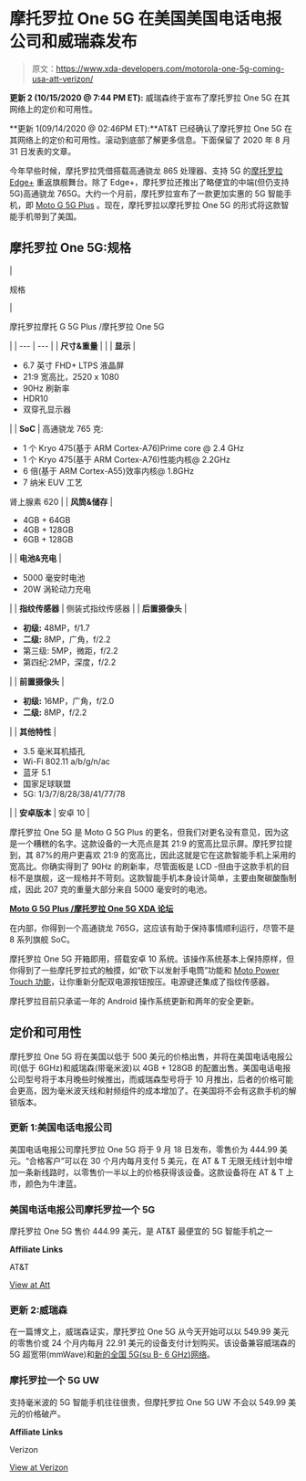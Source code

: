 # 摩托罗拉 One 5G 在美国美国电话电报公司和威瑞森发布

> 原文：<https://www.xda-developers.com/motorola-one-5g-coming-usa-att-verizon/>

**更新 2 (10/15/2020 @ 7:44 PM ET):** 威瑞森终于宣布了摩托罗拉 One 5G 在其网络上的定价和可用性。

**更新 1(09/14/2020 @ 02:46PM ET):**AT&T 已经确认了摩托罗拉 One 5G 在其网络上的定价和可用性。滚动到底部了解更多信息。下面保留了 2020 年 8 月 31 日发表的文章。

今年早些时候，摩托罗拉凭借搭载高通骁龙 865 处理器、支持 5G 的[摩托罗拉 Edge+](https://www.xda-developers.com/motorola-edge-edge-plus-announced/) 重返旗舰舞台。除了 Edge+，摩托罗拉还推出了略便宜的中端(但仍支持 5G)高通骁龙 765G。大约一个月前，摩托罗拉宣布了一款更加实惠的 5G 智能手机，即 [Moto G 5G Plus](https://www.xda-developers.com/moto-g-5g-plus-48mp-quad-cameras-90hz-display/) 。现在，摩托罗拉以摩托罗拉 One 5G 的形式将这款智能手机带到了美国。

## 摩托罗拉 One 5G:规格

| 

规格

 | 

摩托罗拉摩托 G 5G Plus /摩托罗拉 One 5G

 |
| --- | --- |
| **尺寸&重量** |  |
| **显示** | 

*   6.7 英寸 FHD+ LTPS 液晶屏
*   21:9 宽高比，2520 x 1080
*   90Hz 刷新率
*   HDR10
*   双穿孔显示器

 |
| **SoC** | 高通骁龙 765 克:

*   1 个 Kryo 475(基于 ARM Cortex-A76)Prime core @ 2.4 GHz
*   1 个 Kryo 475(基于 ARM Cortex-A76)性能内核@ 2.2GHz
*   6 倍(基于 ARM Cortex-A55)效率内核@ 1.8GHz
*   7 纳米 EUV 工艺

肾上腺素 620 |
| **风筒&储存** | 

*   4GB + 64GB
*   4GB + 128GB
*   6GB + 128GB

 |
| **电池&充电** | 

*   5000 毫安时电池
*   20W 涡轮动力充电

 |
| **指纹传感器** | 侧装式指纹传感器 |
| **后置摄像头** | 

*   **初级:** 48MP，f/1.7
*   **二级:** 8MP，广角，f/2.2
*   第三级: 5MP，微距，f/2.2
*   第四纪:2MP，深度，f/2.2

 |
| **前置摄像头** | 

*   **初级:** 16MP，广角，f/2.0
*   **二级:** 8MP，f/2.2

 |
| **其他特性** | 

*   3.5 毫米耳机插孔
*   Wi-Fi 802.11 a/b/g/n/ac
*   蓝牙 5.1
*   国家足球联盟
*   5G: 1/3/7/8/28/38/41/77/78

 |
| **安卓版本** | 安卓 10 |

摩托罗拉 One 5G 是 Moto G 5G Plus 的更名，但我们对更名没有意见，因为这是一个糟糕的名字。这款设备的一大亮点是其 21:9 的宽高比显示屏。摩托罗拉提到，其 87%的用户更喜欢 21:9 的宽高比，因此这就是它在这款智能手机上采用的宽高比。你确实得到了 90Hz 的刷新率，尽管面板是 LCD -但由于这款手机的目标不是旗舰，这一规格并不苛刻。这款智能手机本身设计简单，主要由聚碳酸酯制成，因此 207 克的重量大部分来自 5000 毫安时的电池。

**[Moto G 5G Plus /摩托罗拉 One 5G XDA 论坛](https://forum.xda-developers.com/moto-g-5g-plus)**

在内部，你得到一个高通骁龙 765G，这应该有助于保持事情顺利运行，尽管不是 8 系列旗舰 SoC。

摩托罗拉 One 5G 开箱即用，搭载安卓 10 系统。该操作系统基本上保持原样，但你得到了一些摩托罗拉式的触摸，如“砍下以发射手电筒”功能和 [Moto Power Touch 功能](https://www.xda-developers.com/motorola-introduces-new-moto-power-touch-multi-volume-apps-with-moto-g-5g-plus/)，让你重新分配双电源按钮按压。电源键还集成了指纹传感器。

摩托罗拉目前只承诺一年的 Android 操作系统更新和两年的安全更新。

## 定价和可用性

摩托罗拉 One 5G 将在美国以低于 500 美元的价格出售，并将在美国电话电报公司(低于 6GHz)和威瑞森(带毫米波)以 4GB + 128GB 的配置出售。美国电话电报公司型号将于本月晚些时候推出，而威瑞森型号将于 10 月推出，后者的价格可能会更高，因为毫米波天线和射频组件的成本增加了。在美国将不会有这款手机的解锁版本。

### 更新 1:美国电话电报公司

美国电话电报公司摩托罗拉 One 5G 将于 9 月 18 日发布，零售价为 444.99 美元。“合格客户”可以在 30 个月内每月支付 5 美元，在 AT & T 无限无线计划中增加一条新线路时，以零售价一半以上的价格获得该设备。这款设备将在 AT & T 上市，颜色为牛津蓝。

### 美国电话电报公司摩托罗拉一个 5G

摩托罗拉 One 5G 售价 444.99 美元，是 AT&T 最便宜的 5G 智能手机之一

**Affiliate Links**

AT&T

[View at Att](https://www.anrdoezrs.net/links/100122946/type/dlg/sid/UUxdaUeUpU29642/https://www.att.com/buy/phones/motorola-one-5g.html)

### 更新 2:威瑞森

在一篇博文上，威瑞森证实，摩托罗拉 One 5G 从今天开始可以以 549.99 美元的零售价或 24 个月内每月 22.91 美元的设备支付计划购买。该设备兼容威瑞森的 5G 超宽带(mmWave)和[新的全国 5G(su B- 6 GHz)网络](https://www.xda-developers.com/verizon-nationwide-5g-network-iphone-12-launch/)。

### 摩托罗拉一个 5G UW

支持毫米波的 5G 智能手机往往很贵，但摩托罗拉 One 5G UW 不会以 549.99 美元的价格破产。

**Affiliate Links**

Verizon

[View at Verizon](https://www.anrdoezrs.net/links/100122946/type/dlg/sid/UUxdaUeUpU29642/https://www.verizon.com/smartphones/motorola-one-5g-uw/?sku=sku4110162)